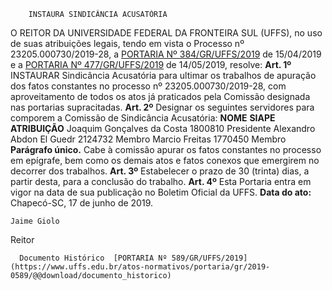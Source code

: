         INSTAURA SINDICÂNCIA ACUSATÓRIA  

 O REITOR DA UNIVERSIDADE FEDERAL DA FRONTEIRA SUL (UFFS), no uso de suas atribuições legais, tendo em vista o Processo nº 23205.000730/2019-28, a [PORTARIA Nº 384/GR/UFFS/2019](https://www.uffs.edu.br/atos-normativos/portaria/gr/2019-0384) de 15/04/2019 e a [PORTARIA Nº 477/GR/UFFS/2019](https://www.uffs.edu.br/atos-normativos/portaria/gr/2019-0477) de 14/05/2019, resolve:   **Art. 1º**  INSTAURAR Sindicância Acusatória para ultimar os trabalhos de apuração dos fatos constantes no processo nº 23205.000730/2019-28, com aproveitamento de todos os atos já praticados pela Comissão designada nas portarias supracitadas.   **Art. 2º**  Designar os seguintes servidores para comporem a Comissão de Sindicância Acusatória:     **NOME**   **SIAPE**   **ATRIBUIÇÃO**     Joaquim Gonçalves da Costa   1800810   Presidente     Alexandro Abdon El Guedr   2124732   Membro     Marcio Freitas   1770450   Membro       **Parágrafo único.**  Cabe à comissão apurar os fatos constantes no processo em epígrafe, bem como os demais atos e fatos conexos que emergirem no decorrer dos trabalhos.   **Art. 3º**  Estabelecer o prazo de 30 (trinta) dias, a partir desta, para a conclusão do trabalho.   **Art. 4º**  Esta Portaria entra em vigor na data de sua publicação no Boletim Oficial da UFFS.        **Data do ato:** Chapecó-SC, 17 de junho de 2019.   
 

    Jaime Giolo   
 Reitor 

      Documento Histórico  [PORTARIA Nº 589/GR/UFFS/2019](https://www.uffs.edu.br/atos-normativos/portaria/gr/2019-0589/@@download/documento_historico)     
      